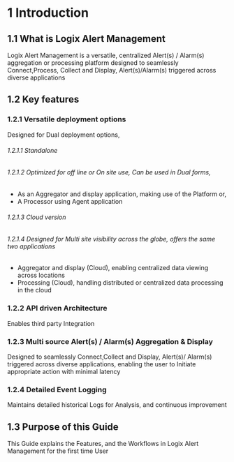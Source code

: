 # 1 Introduction

## 1.1 What is Logix Alert Management

Logix Alert Management is a versatile, centralized Alert(s) / Alarm(s) aggregation or processing platform designed to seamlessly Connect,Process, Collect and Display, Alert(s)/Alarm(s) triggered across diverse applications

## 1.2 Key features

### 1.2.1 Versatile deployment options

Designed for Dual deployment options,

###### 1.2.1.1 Standalone

###### 1.2.1.2 Optimized for off line or On site use, Can be used in Dual forms,

- As an Aggregator and display application, making use of the Platform or,
- A Processor using Agent application
###### 1.2.1.3 Cloud version

###### 1.2.1.4 Designed for Multi site visibility across the globe, offers the same two applications

- Aggregator and display (Cloud), enabling centralized data viewing across locations
- Processing (Cloud), handling distributed or centralized data processing in the cloud
### 1.2.2 API driven Architecture

Enables third party Integration

### 1.2.3 Multi source Alert(s) / Alarm(s) Aggregation & Display

Designed to seamlessly Connect,Collect and Display, Alert(s)/ Alarm(s) triggered across diverse applications, enabling the user to Initiate appropriate action with minimal latency

### 1.2.4 Detailed Event Logging

Maintains detailed historical Logs for Analysis, and continuous improvement

## 1.3 Purpose of this Guide

This Guide explains the Features, and the Workflows in Logix Alert Management for the first time User